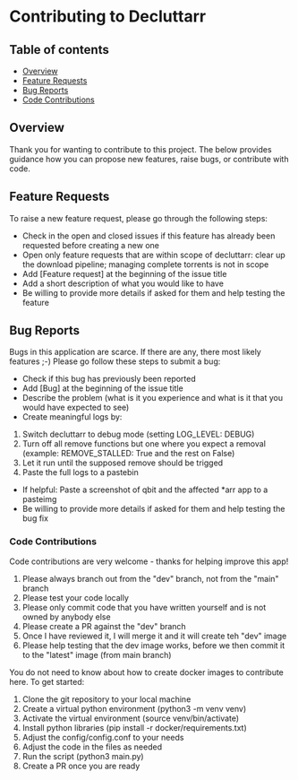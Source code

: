 # **Contributing to Decluttarr**

## Table of contents
- [Overview](#overview)
- [Feature Requests](#feature--requests)
- [Bug Reports](#bug--reports)
- [Code Contributions](#code--contributions)

## Overview
Thank you for wanting to contribute to this project.
The below provides guidance how you can propose new features, raise bugs, or contribute with code.

## Feature Requests
To raise a new feature request, please go through the following steps:
- Check in the open and closed issues if this feature has already been requested before creating a new one
- Open only feature requests that are within scope of decluttarr: clear up the download pipeline; managing complete torrents is not in scope
- Add [Feature request] at the beginning of the issue title
- Add a short description of what you would like to have
- Be willing to provide more details if asked for them and help testing the feature

## Bug Reports
Bugs in this application are scarce. If there are any, there most likely features ;-)
Please go follow these steps to submit a bug:
- Check if this bug has previously been reported
- Add [Bug] at the beginning of the issue title
- Describe the problem (what is it you experience and what is it that you would have expected to see)
- Create meaningful logs by:
1) Switch decluttarr to debug mode (setting LOG_LEVEL: DEBUG)
2) Turn off all remove functions but one where you expect a removal (example: REMOVE_STALLED: True and the rest on False)
3) Let it run until the supposed remove should be trigged
4) Paste the full logs to a pastebin
- If helpful: Paste a screenshot of qbit and the affected *arr app to a pasteimg
- Be willing to provide more details if asked for them and help testing the bug fix

### Code Contributions
Code contributions are very welcome - thanks for helping improve this app!
1) Please always branch out from the "dev" branch, not from the "main" branch
2) Please test your code locally
3) Please only commit code that you have written yourself and is not owned by anybody else
4) Please create a PR against the "dev" branch
5) Once I have reviewed it, I will merge it and it will create teh "dev" image
6) Please help testing that the dev image works, before we then commit it to the "latest" image (from main branch)

You do not need to know about how to create docker images to contribute here.
To get started:
1) Clone the git repository to your local machine
2) Create a virtual python environment (python3 -m venv venv)
3) Activate the virtual environment (source venv/bin/activate)
4) Install python libraries (pip install -r docker/requirements.txt)
5) Adjust the config/config.conf to your needs
6) Adjust the code in the files as needed
7) Run the script (python3 main.py)
8) Create a PR once you are ready



